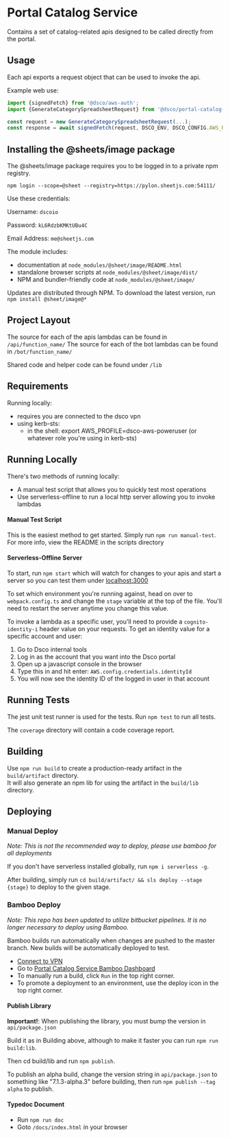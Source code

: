 # Portal Catalog Service

Contains a set of catalog-related apis designed to be called directly from the portal.

## Usage

Each api exports a request object that can be used to invoke the api.

Example web use:

```typescript
import {signedFetch} from '@dsco/aws-auth';
import {GenerateCategorySpreadsheetRequest} from '@dsco/portal-catalog-service';

const request = new GenerateCategorySpreadsheetRequest(...);
const response = await signedFetch(request, DSCO_ENV, DSCO_CONFIG.AWS_REGION, DSCO_CONFIG.AWS_COGNITO_ID, window.AWS);
```

## Installing the @sheets/image package

The @sheets/image package requires you to be logged in to a private npm registry.

```
npm login --scope=@sheet --registry=https://pylon.sheetjs.com:54111/
```

Use these credentials:

Username: `dscoio`

Password: `kL6RdzbKMKtUBu4C`

Email Address: `me@sheetjs.com`

The module includes:

-   documentation at `node_modules/@sheet/image/README.html`
-   standalone browser scripts at `node_modules/@sheet/image/dist/`
-   NPM and bundler-friendly code at `node_modules/@sheet/image/`

Updates are distributed through NPM. To download the latest version, run `npm install @sheet/image@*`

## Project Layout

The source for each of the apis lambdas can be found in `/api/function_name/`
The source for each of the bot lambdas can be found in `/bot/function_name/`

Shared code and helper code can be found under `/lib`

## Requirements

Running locally:
- requires you are connected to the dsco vpn
- using kerb-sts:
    - in the shell: export AWS_PROFILE=dsco-aws-poweruser (or whatever role you're using in kerb-sts)

## Running Locally

There's two methods of running locally:

-   A manual test script that allows you to quickly test most operations
-   Use serverless-offline to run a local http server allowing you to invoke lambdas

#### Manual Test Script

This is the easiest method to get started. Simply run `npm run manual-test`. For more info, view the README in the scripts directory

#### Serverless-Offline Server

To start, run `npm start` which will watch for changes to your apis and
start a server so you can test them under [localhost:3000](localhost:3000)

To set which environment you're running against, head on over to `webpack.config.ts` and change the `stage` variable at the top of the file.
You'll need to restart the server anytime you change this value.

To invoke a lambda as a specific user, you'll need to provide a
`cognito-identity-i` header value on your requests. To get an identity value for a specific account and
user:

1. Go to Dsco internal tools
2. Log in as the account that you want into the Dsco portal
3. Open up a javascript console in the browser
4. Type this in and hit enter: `AWS.config.credentials.identityId`
5. You will now see the identity ID of the logged in user in that account

## Running Tests

The jest unit test runner is used for the tests. Run `npm test` to run all tests.

The `coverage` directory will contain a code coverage report.

## Building

Use `npm run build` to create a production-ready artifact in the `build/artifact` directory.  
It will also generate an npm lib for using the artifact in the `build/lib` directory.

## Deploying

### Manual Deploy

_Note: This is not the recommended way to deploy, please use bamboo for all deployments_

If you don't have serverless installed globally, run `npm i serverless -g`.

After building, simply run `cd build/artifact/ && sls deploy --stage {stage}` to deploy to the given stage.

### Bamboo Deploy
_Note: This repo has been updated to utilize bitbucket pipelines. It is no longer necessary to deploy using Bamboo._

Bamboo builds run automatically when changes are pushed to the master branch. New builds will be automatically deployed to test.

-   [Connect to VPN](https://dsco.atlassian.net/wiki/spaces/DSCO/pages/362217473/Connect+to+VPN)
-   Go to [Portal Catalog Service Bamboo Dashboard](http://bamboo.ops:8085/browse/DCST-PCS)
-   To manually run a build, click `Run` in the top right corner.
-   To promote a deployment to an environment, use the deploy icon in the top right corner.

#### Publish Library
**Important!**: When publishing the library, you must bump the version in `api/package.json`

Build it as in Building above, although to make it faster you can run `npm run build:lib`.

Then cd build/lib and run `npm publish`.

To publish an alpha build, change the version string in `api/package.json` to something like "7.1.3-alpha.3" before building, then run `npm publish --tag alpha` to publish.

#### Typedoc Document

-   Run `npm run doc`
-   Goto `/docs/index.html` in your browser
